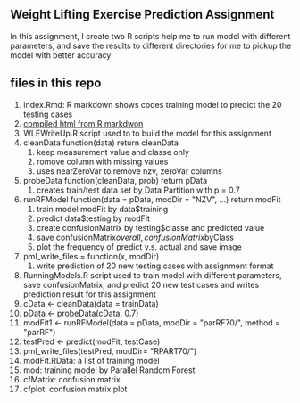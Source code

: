 ## Weight Lifting Exercise Prediction Assignment
In this assignment, I create two R scripts help me to run model with different parameters, and save the results to different directories for me to pickup the model with better accuracy
## files in this repo
1. index.Rmd: R markdown shows codes training model to predict the 20 testing cases
1. [compiled html from R markdwon](http://powertsai.github.io/WLEPredictionModel/)
1. WLEWriteUp.R script used to to build the model for this assignment
  1. cleanData function(data) return cleanData
      1. keep measurement value and classe only
      2. romove column with missing values
      3. uses nearZeroVar to remove nzv, zeroVar columns
  2. probeData function(cleanData, prob) return pData
      1. creates train/test data set by Data Partition with p = 0.7
  3. runRFModel function(data = pData, modDir = "NZV", ...) return modFit
      1. train model modFit by data$training
      1. predict data$testing by modFit
      1. create confusionMatrix by testing$classe and predicted value
      1. save confusionMatrix$overall , confusionMatrix$byClass
      1. plot the frequency of predict v.s. actual and save image
  4. pml_write_files = function(x, modDir)
      1. write prediction of 20 new testing cases with assignment format
1. RunningModels.R script used to train model with different parameters, save confusionMatrix, and predict 20 new test cases and writes prediction result for this assignment
  1. cData <- cleanData(data = trainData)
  2. pData <- probeData(cData, 0.7)
  3. modFit1 <- runRFModel(data = pData,  modDir = "parRF70/", method = "parRF")
  4. testPred <- predict(modFit, testCase)
  5. pml_write_files(testPred, modDir= "RPART70/")  
1. modFit.RData: a list of training model
  1. mod: training model by Parallel Random Forest 
  2. cfMatrix: confusion matrix
  3. cfplot: confusion matrix plot

